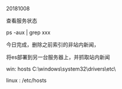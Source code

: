 20181008

查看服务状态

ps -aux | grep xxx



今日完成，删除之前索引的非站内新闻，

将es部署到另一台服务器上，并抓取站内新闻

win: hosts
C:\windows\system32\drivers\etc\

linux : /etc/hosts